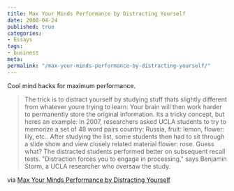 ```yaml
---
title: Max Your Minds Performance by Distracting Yourself
date: 2008-04-24
published: true
categories:
- Essays
tags:
- business
meta:
permalink: "/max-your-minds-performance-by-distracting-yourself/"
---
```

Cool mind hacks for maximum performance.

>The trick is to distract yourself by studying stuff thats slightly different from whatever youre trying to learn. Your brain will then work harder to permanently store the original information. Its a tricky concept, but heres an example: In 2007, researchers asked UCLA students to try to memorize a set of 48 word pairs country: Russia, fruit: lemon, flower: lily, etc.. After studying the list, some students then had to sit through a slide show and view closely related material flower: rose. Guess what? The distracted students performed better on subsequent recall tests. "Distraction forces you to engage in processing," says Benjamin Storm, a UCLA researcher who oversaw the study.

via [Max Your Minds Performance by Distracting Yourself](https://www.wired.com/2008/04/gs-01distract/)